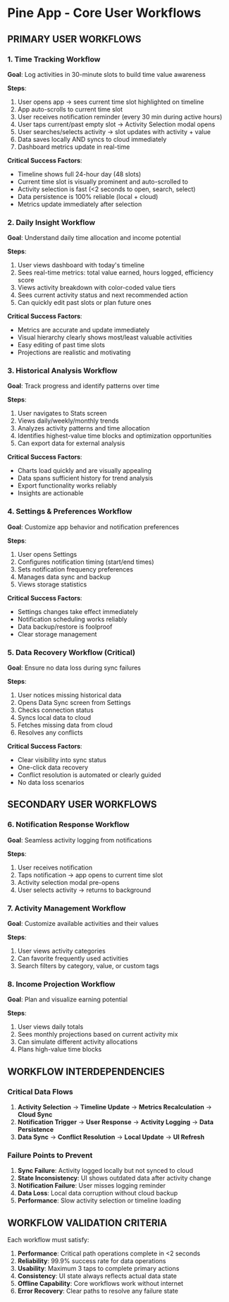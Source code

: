 # Pine App - Core User Workflows

## PRIMARY USER WORKFLOWS

### 1. Time Tracking Workflow
**Goal**: Log activities in 30-minute slots to build time value awareness

**Steps**:
1. User opens app → sees current time slot highlighted on timeline
2. App auto-scrolls to current time slot
3. User receives notification reminder (every 30 min during active hours)
4. User taps current/past empty slot → Activity Selection modal opens
5. User searches/selects activity → slot updates with activity + value
6. Data saves locally AND syncs to cloud immediately
7. Dashboard metrics update in real-time

**Critical Success Factors**:
- Timeline shows full 24-hour day (48 slots)
- Current time slot is visually prominent and auto-scrolled to
- Activity selection is fast (<2 seconds to open, search, select)
- Data persistence is 100% reliable (local + cloud)
- Metrics update immediately after selection

### 2. Daily Insight Workflow  
**Goal**: Understand daily time allocation and income potential

**Steps**:
1. User views dashboard with today's timeline
2. Sees real-time metrics: total value earned, hours logged, efficiency score
3. Views activity breakdown with color-coded value tiers
4. Sees current activity status and next recommended action
5. Can quickly edit past slots or plan future ones

**Critical Success Factors**:
- Metrics are accurate and update immediately
- Visual hierarchy clearly shows most/least valuable activities
- Easy editing of past time slots
- Projections are realistic and motivating

### 3. Historical Analysis Workflow
**Goal**: Track progress and identify patterns over time  

**Steps**:
1. User navigates to Stats screen
2. Views daily/weekly/monthly trends
3. Analyzes activity patterns and time allocation
4. Identifies highest-value time blocks and optimization opportunities
5. Can export data for external analysis

**Critical Success Factors**:
- Charts load quickly and are visually appealing
- Data spans sufficient history for trend analysis
- Export functionality works reliably
- Insights are actionable

### 4. Settings & Preferences Workflow
**Goal**: Customize app behavior and notification preferences

**Steps**:
1. User opens Settings
2. Configures notification timing (start/end times)
3. Sets notification frequency preferences
4. Manages data sync and backup
5. Views storage statistics

**Critical Success Factors**:
- Settings changes take effect immediately
- Notification scheduling works reliably
- Data backup/restore is foolproof
- Clear storage management

### 5. Data Recovery Workflow (Critical)
**Goal**: Ensure no data loss during sync failures

**Steps**:
1. User notices missing historical data
2. Opens Data Sync screen from Settings
3. Checks connection status
4. Syncs local data to cloud
5. Fetches missing data from cloud
6. Resolves any conflicts

**Critical Success Factors**:
- Clear visibility into sync status
- One-click data recovery
- Conflict resolution is automated or clearly guided
- No data loss scenarios

## SECONDARY USER WORKFLOWS

### 6. Notification Response Workflow
**Goal**: Seamless activity logging from notifications

**Steps**:
1. User receives notification
2. Taps notification → app opens to current time slot
3. Activity selection modal pre-opens
4. User selects activity → returns to background

### 7. Activity Management Workflow  
**Goal**: Customize available activities and their values

**Steps**:
1. User views activity categories
2. Can favorite frequently used activities
3. Search filters by category, value, or custom tags

### 8. Income Projection Workflow
**Goal**: Plan and visualize earning potential

**Steps**:
1. User views daily totals
2. Sees monthly projections based on current activity mix
3. Can simulate different activity allocations
4. Plans high-value time blocks

## WORKFLOW INTERDEPENDENCIES

### Critical Data Flows
1. **Activity Selection** → **Timeline Update** → **Metrics Recalculation** → **Cloud Sync**
2. **Notification Trigger** → **User Response** → **Activity Logging** → **Data Persistence**
3. **Data Sync** → **Conflict Resolution** → **Local Update** → **UI Refresh**

### Failure Points to Prevent
1. **Sync Failure**: Activity logged locally but not synced to cloud
2. **State Inconsistency**: UI shows outdated data after activity change
3. **Notification Failure**: User misses logging reminder
4. **Data Loss**: Local data corruption without cloud backup
5. **Performance**: Slow activity selection or timeline loading

## WORKFLOW VALIDATION CRITERIA

Each workflow must satisfy:
1. **Performance**: Critical path operations complete in <2 seconds
2. **Reliability**: 99.9% success rate for data operations
3. **Usability**: Maximum 3 taps to complete primary actions
4. **Consistency**: UI state always reflects actual data state
5. **Offline Capability**: Core workflows work without internet
6. **Error Recovery**: Clear paths to resolve any failure state